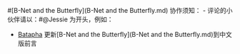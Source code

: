 
#[B-Net and the Butterfly](B-Net and the Butterfly.md) 协作须知：
    - 评论的小伙伴请以：#@Jessie 为开头，例如：
- [Batapha](Batapha.md) 更新[B-Net and the Butterfly](B-Net and the Butterfly.md)到中文版前言
